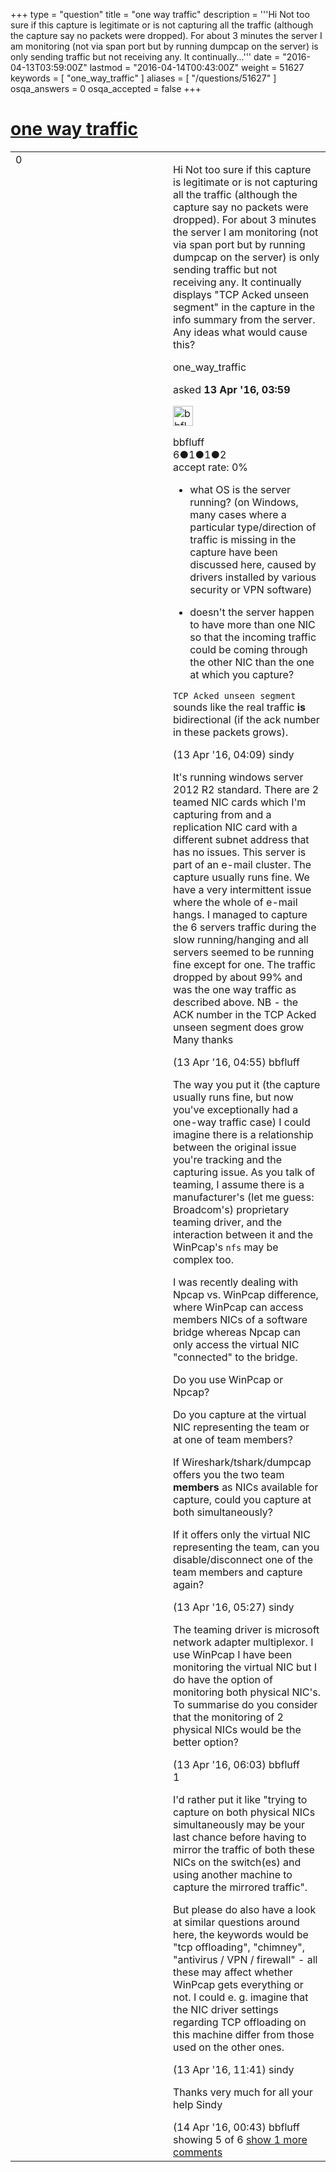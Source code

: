 +++
type = "question"
title = "one way traffic"
description = '''Hi  Not too sure if this capture is legitimate or is not capturing all the traffic (although the capture say no packets were dropped). For about 3 minutes the server I am monitoring (not via span port but by running dumpcap on the server) is only sending traffic but not receiving any. It continually...'''
date = "2016-04-13T03:59:00Z"
lastmod = "2016-04-14T00:43:00Z"
weight = 51627
keywords = [ "one_way_traffic" ]
aliases = [ "/questions/51627" ]
osqa_answers = 0
osqa_accepted = false
+++

<div class="headNormal">

# [one way traffic](/questions/51627/one-way-traffic)

</div>

<div id="main-body">

<div id="askform">

<table id="question-table" style="width:100%;"><colgroup><col style="width: 50%" /><col style="width: 50%" /></colgroup><tbody><tr class="odd"><td style="width: 30px; vertical-align: top"><div class="vote-buttons"><span id="post-51627-upvote" class="ajax-command post-vote up" rel="nofollow" title="I like this post (click again to cancel)"> </span><div id="post-51627-score" class="post-score" title="current number of votes">0</div><span id="post-51627-downvote" class="ajax-command post-vote down" rel="nofollow" title="I dont like this post (click again to cancel)"> </span> <span id="favorite-mark" class="ajax-command favorite-mark" rel="nofollow" title="mark/unmark this question as favorite (click again to cancel)"> </span><div id="favorite-count" class="favorite-count"></div></div></td><td><div id="item-right"><div class="question-body"><p>Hi Not too sure if this capture is legitimate or is not capturing all the traffic (although the capture say no packets were dropped). For about 3 minutes the server I am monitoring (not via span port but by running dumpcap on the server) is only sending traffic but not receiving any. It continually displays "TCP Acked unseen segment" in the capture in the info summary from the server. Any ideas what would cause this?</p></div><div id="question-tags" class="tags-container tags"><span class="post-tag tag-link-one_way_traffic" rel="tag" title="see questions tagged &#39;one_way_traffic&#39;">one_way_traffic</span></div><div id="question-controls" class="post-controls"></div><div class="post-update-info-container"><div class="post-update-info post-update-info-user"><p>asked <strong>13 Apr '16, 03:59</strong></p><img src="https://secure.gravatar.com/avatar/efb506272973c50cd5f86aeed758fa4c?s=32&amp;d=identicon&amp;r=g" class="gravatar" width="32" height="32" alt="bbfluff&#39;s gravatar image" /><p><span>bbfluff</span><br />
<span class="score" title="6 reputation points">6</span><span title="1 badges"><span class="badge1">●</span><span class="badgecount">1</span></span><span title="1 badges"><span class="silver">●</span><span class="badgecount">1</span></span><span title="2 badges"><span class="bronze">●</span><span class="badgecount">2</span></span><br />
<span class="accept_rate" title="Rate of the user&#39;s accepted answers">accept rate:</span> <span title="bbfluff has no accepted answers">0%</span></p></div></div><div id="comments-container-51627" class="comments-container"><span id="51628"></span><div id="comment-51628" class="comment"><div id="post-51628-score" class="comment-score"></div><div class="comment-text"><ul><li><p>what OS is the server running? (on Windows, many cases where a particular type/direction of traffic is missing in the capture have been discussed here, caused by drivers installed by various security or VPN software)</p></li><li><p>doesn't the server happen to have more than one NIC so that the incoming traffic could be coming through the other NIC than the one at which you capture?</p></li></ul><p><code>TCP Acked unseen segment</code> sounds like the real traffic <strong>is</strong> bidirectional (if the ack number in these packets grows).</p></div><div id="comment-51628-info" class="comment-info"><span class="comment-age">(13 Apr '16, 04:09)</span> <span class="comment-user userinfo">sindy</span></div></div><span id="51629"></span><div id="comment-51629" class="comment"><div id="post-51629-score" class="comment-score"></div><div class="comment-text"><p>It's running windows server 2012 R2 standard. There are 2 teamed NIC cards which I'm capturing from and a replication NIC card with a different subnet address that has no issues. This server is part of an e-mail cluster. The capture usually runs fine. We have a very intermittent issue where the whole of e-mail hangs. I managed to capture the 6 servers traffic during the slow running/hanging and all servers seemed to be running fine except for one. The traffic dropped by about 99% and was the one way traffic as described above. NB - the ACK number in the TCP Acked unseen segment does grow Many thanks</p></div><div id="comment-51629-info" class="comment-info"><span class="comment-age">(13 Apr '16, 04:55)</span> <span class="comment-user userinfo">bbfluff</span></div></div><span id="51630"></span><div id="comment-51630" class="comment"><div id="post-51630-score" class="comment-score"></div><div class="comment-text"><p>The way you put it (the capture usually runs fine, but now you've exceptionally had a one-way traffic case) I could imagine there is a relationship between the original issue you're tracking and the capturing issue. As you talk of teaming, I assume there is a manufacturer's (let me guess: Broadcom's) proprietary teaming driver, and the interaction between it and the WinPcap's <code>nfs</code> may be complex too.</p><p>I was recently dealing with Npcap vs. WinPcap difference, where WinPcap can access members NICs of a software bridge whereas Npcap can only access the virtual NIC "connected" to the bridge.</p><p>Do you use WinPcap or Npcap?</p><p>Do you capture at the virtual NIC representing the team or at one of team members?</p><p>If Wireshark/tshark/dumpcap offers you the two team <strong>members</strong> as NICs available for capture, could you capture at both simultaneously?</p><p>If it offers only the virtual NIC representing the team, can you disable/disconnect one of the team members and capture again?</p></div><div id="comment-51630-info" class="comment-info"><span class="comment-age">(13 Apr '16, 05:27)</span> <span class="comment-user userinfo">sindy</span></div></div><span id="51631"></span><div id="comment-51631" class="comment"><div id="post-51631-score" class="comment-score"></div><div class="comment-text"><p>The teaming driver is microsoft network adapter multiplexor. I use WinPcap I have been monitoring the virtual NIC but I do have the option of monitoring both physical NIC's. To summarise do you consider that the monitoring of 2 physical NICs would be the better option?</p></div><div id="comment-51631-info" class="comment-info"><span class="comment-age">(13 Apr '16, 06:03)</span> <span class="comment-user userinfo">bbfluff</span></div></div><span id="51647"></span><div id="comment-51647" class="comment"><div id="post-51647-score" class="comment-score">1</div><div class="comment-text"><p>I'd rather put it like "trying to capture on both physical NICs simultaneously may be your last chance before having to mirror the traffic of both these NICs on the switch(es) and using another machine to capture the mirrored traffic".</p><p>But please do also have a look at similar questions around here, the keywords would be "tcp offloading", "chimney", "antivirus / VPN / firewall" - all these may affect whether WinPcap gets everything or not. I could e. g. imagine that the NIC driver settings regarding TCP offloading on this machine differ from those used on the other ones.</p></div><div id="comment-51647-info" class="comment-info"><span class="comment-age">(13 Apr '16, 11:41)</span> <span class="comment-user userinfo">sindy</span></div></div><span id="51658"></span><div id="comment-51658" class="comment not_top_scorer"><div id="post-51658-score" class="comment-score"></div><div class="comment-text"><p>Thanks very much for all your help Sindy</p></div><div id="comment-51658-info" class="comment-info"><span class="comment-age">(14 Apr '16, 00:43)</span> <span class="comment-user userinfo">bbfluff</span></div></div></div><div id="comment-tools-51627" class="comment-tools"><span class="comments-showing"> showing 5 of 6 </span> <a href="#" class="show-all-comments-link">show 1 more comments</a></div><div class="clear"></div><div id="comment-51627-form-container" class="comment-form-container"></div><div class="clear"></div></div></td></tr></tbody></table>

</div>

</div>

